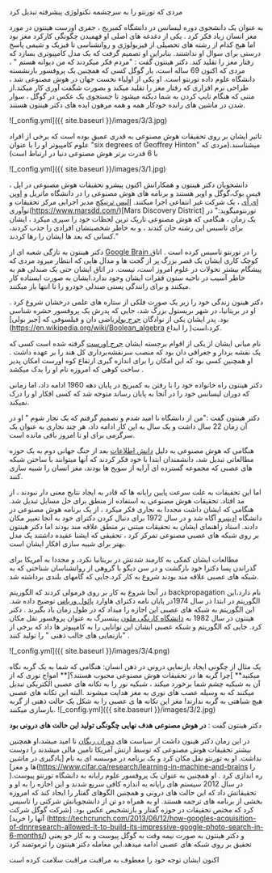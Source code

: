 مردی که تورنتو را به سرچشمه تکنولوژی پیشرفته تبدیل کرد 

به عنوان یک دانشجوی دوره لیسانس در دانشگاه کمبریج ، جفری اورست هینتون در مورد مغز انسان زیاد فکر کرد . یکی از دغدغه های اصلی او فهمیدن چگونگی کارکرد مغز بود اما هیج کدام از رشته های تحصیلی از فیزیولوژی و روانشناسی تا فیزیک و شیمی پاسخ درستی برای سوال او نداشتند.
بنابراین او تصمیم گرفت که یک مدل کامپیوتری بسازد که رفتار مغز را تقلید کند. دکتر هینتون گفت : "مردم فکر میکردند که من دیوانه هستم " ، مردی که اکنون 69 ساله است، یار گوگل کسی که همچنین یک پروفسور بازنشسته دانشگاه علوم داده تورنتو است.
او یکی از اولیاء نخست جهان در هوش مصنوعی شد ، طراحی نرم افزاری که رفتار مغز را تقلید میکند و بصورت شگفت آوری کار میکند.از متنی که هنگام تایپ کردن به شما دیکته میشود تا جستجوی یک عکس در گوگل ، سوار شدن در ماشین های رانده خودکار همه و همه مرهون ایده های دکتر هینتون هستند.

![_config.yml]({{ site.baseurl }}/images/3/3.jpg)

تاثیر ایشان بر روی تحقیقات هوش مصنوعی به قدری عمیق بوده است که برخی از افراد علوم کامپیوتر او را با عنوان  "six degrees of Geoffrey Hinton" میشناسند.(مردی که با 6 قدرت برتر هوش مصنوعی دنیا در ارتباط است)

![_config.yml]({{ site.baseurl }}/images/3/1.jpg)

دانشجویان دکتر هینتون و همکارانش اکنون پیشرو تحقیقات هوش مصنوعی در اپل ، فیس بوک،گوگل و اوبر هستند و برنامه های هوش مصنوعی را در دانشگاه ماتریل و [اوپن ای آی](https://openai.com/) ، یک شرکت غیر انتفاعی  اجرا میکنند.
[الیس ترنیکچ](https://www.marsdd.com/bio/ilse-treurnicht) مدیر اجرایی مرکز تحقیقات و نوآوری(https://www.marsdd.com/)[Mars Discovery District] تورنتومیگوید:" در یک زمان ، هنگامی که هوش مصنوعی تاریک ترین لحظات خود را سپری میکرد ، ایشان برای تاسیس این رشته جان کندند ، و به خاطر شخصیتشان افرادی را جذب کردند، کسانی که بعد ها ایشان را رها کردند."

دکتر هینتون به تازگی شعبه ای از  [Google Brain ](https://research.google.com/teams/brain) را در تورنتو تاسیس کرده است . اتاق کوچک کاری ایشان یک قصر بزرگ پر از گجت ها و مدال هایی که انتظار میرود مردی که  پیشگام بیشتر تحولات در علوم امروز است، نیست. در اتاق ایشان حتی یک صندلی هم به خاطر آسیب در ناحیه ستون فقرات ایشان وجود ندارد.ایشان به صورت ایستاده کار میکنند و برای رانندگی پستی صندلی خودرو را تا انتها باز میکنند.

دکتر هینون زندگی خود را زیر یک صورت فلکی از ستاره های علمی درخشان شروع کرد . او در بریتانیا، در شهر بریستول بزرگ شد، جایی که پدرش یک پروفسور حشره شناسی  بود. پدر ایشان یکی از نوادگان [جرج بول](https://en.wikipedia.org/wiki/George_Boole)ریاضی دان و فیلسوفی که [جبر بولی](https://en.wikipedia.org/wiki/Boolean_algebra  را ابداع )کرد،است.

نام میانی ایشان از یکی از اقوام برجسته ایشان [جرج اورست](https://en.wikipedia.org/wiki/George_Everest)  گرفته شده است کسی که یک نقشه‌ بردار و جغرافی دان بود که منصب سرنقشه‌برداری کل هند را بر عهده داشت . او همچنین کسی بود که این امکان را برای اندازه گیری ارتفاع کوه اورست امکان پدیر ساخت کوهی که امروزه نام او را یدک میکشد .

دکتر هینتون راه خانواده خود را با رفتن به کمبریج در پایان دهه 1960 ادامه داد، اما زمانی که دوران لیسانس خود را در آنجا به پایان رساند متوجه شد که کسی افکار او را درک نمیکند.

دکتر هینتون گفت :"من از دانشگاه نا امید شدم و تصمیم گرفتم که یک نجار شوم " او در آن زمان 22 سال داشت و یک سال به این کار ادامه داد، هر چند نجاری به عنوان یک سرگرمی برای او تا امروز باقی مانده است.

هنگامی که هوش مصنوعی به  دلیل [دانش اطلاعات](https://en.wikipedia.org/wiki/Information_science) بعد از جنگ جهانی دوم به یک حوزه مطالعاتی تبدیل شد، دانشمندان ابتدا با خود فکر کردند که آنها میتوانند  با ساختن شبکه های عصبی که مجموعه گسترده ای آرایه از سویج ها بودند، مغز انسان را شبیه سازی کنند.

اما این تحقیقات به علت سرعت پایین رایانه ها که قادر به ایجاد نتایج معنی دار نبودند ، از مد افتاد. تحقیقات هوش مصنوعی به استفاده از منطق برای حل مسایل تبدیل شد.
هنگامی که ایشان داشت مجددا به نجاری فکر میکرد ، از یک برنامه هوش مصنوعی در دانشگاه [اِدینبرو]( http://www.ed.ac.uk)  آگاه شد و در سال 1972 برای دنبال کردن دکترای خود به آنجا تغییر مکان دادند. استاد راهنمای ایشان به تحقیقات مبتنی بر منطق علاقه مند بودند اما دکتر هینتون بر روی شبکه های عصبی مصنوعی تمرکر کرد ، تحقیقی که ایشنا عقیده داشتند یک مدل بهتر برای شبیه سازی افکار ایشان است.

مطالعات ایشان کمکی به کارمند شدنش در بریتانیا نکرد، و مجددا به آمریکا برای گذراندن پسا دکترا خود بازگشت و در سن دیگو با گروهی از روانشناسان شناختی که به شبکه های عصبی علاقه مند بودند شروع به کار کرد.جایی که گامهای بلندی برداشته شد.

در آنجا شروع به کار بر روی فرمولی کردند که الگوریتم backpropagation  نام دارد،این الگوریتم در ابتدا ذر سال 1974در پایان نامه دکترای هاوارد [پائول ورباس](https://en.wikipedia.org/wiki/Paul_Werbos) توضیح داده شد. این الگوریتم به شبکه های عصبی این اجازه را میداد که در طول زمان یاد بگیرند .
دکتر هینتون در سال 1982 به [دانشگاه کارنگی ملون]( http://www.cmu.edu)   پیتسبرگ به عنوان پروفسور نقل مکان کرد. جایی که الگوریتم و شبکه عصبی ایشان این توانایی را به کامپیوتر ها داد که برخی از "بازنمایی های جالب ذهنی " را تولید کنند .

![_config.yml]({{ site.baseurl }}/images/3/4.png)

یک مثال از چگونی ایجاد بازنمایی درونی در ذهن انسان: هنگامی که شما به یک گربه نگاه میکنید** ]چرا گربه ها در تحقیقات هوش مصنوعی محبوب هستند؟[** امواج نوری که از آن به شبکیه چشم شما برخورد میکند ، شبکیه نور را به تکانه های عصبی الکتریکی تبدیل میکنند که به وسیله عصب های نوری به مغز هدایت میشوند .البته این تکانه های عصبی هیچ شباهتی به گربه ندارند! مغز این تکانه ها ی عصبی را به شکل یک حالت ذهنی از گربه بازسازی میکنند.
![_config.yml]({{ site.baseurl }}/images/3/2.jpg)

دکتر هینتون گفت : **در هوش مصنوعی هدف نهایی چگونگی تولید این حالت های درونی بود** 

در این زمان دکتر هینون داشت از سیاست های [دوران ریگان](https://en.wikipedia.org/wiki/Reagan_Era) نا امید میشد،او همچنین بیشتر تحقیقات هوش مصنوعی که توسط ارتش آمریکا تامین مالی میشدند را دوست نداشت. او به تورنتو نقل مکان کرد و یک برنامه در موسسه ای به نام [یادگیری در ماشین ها و مغز](https://www.cifar.ca/research/learning-in-machine-and-brains را )ره اندازی کرد . او همچنین به عنوان یک پروفسور علوم رایانه به دانشگاه تورنتو پیوست. در سال 2012 سیستم های رایانه به اندازه کافی سریع شدند و این اجازه را به او و تحقیقاتش داد که این حالت های درونی و همچنین الگوهای گفتار را ایجاد کند که امروزه بخشی از برنامه های ترجمه هستند.
او به همراه دو تن از دانشجویانش شرکتی را تاسیس کرد که مختص تحقیقات در حوزه گفتار و بازتشخیص عکس بود. [شرکت گوگل شرکت آنها را خرید] (https://techcrunch.com/2013/06/12/how-googles-acquisition-of-dnnresearch-allowed-it-to-build-its-impressive-google-photo-search-in-6-months/)
و دکتر هینتون به صورت نیمه وقت به گوگل پیوست و به کار خو یعنی تحقیق بر روی شبکه های عصبی ادامه میدهد.این معامله دکتر هینتون را ثرموتمند کرد

اکنون ایشان توجه خود را معطوف به مراقبت مراقبت سلامت کرده است
